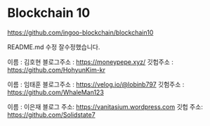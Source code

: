 # Blockchain 10

https://github.com/ingoo-blockchain/blockchain10

README.md 수정
잘수정했습니다.


이름 : 김호현
블로그주소 : https://moneypepe.xyz/
깃헙주소 : https://github.com/HohyunKim-kr

이름 : 임태훈
블로그주소 : https://velog.io/@lobinb797
깃험주소 : https://github.com/WhaleMan123

이름 : 이은재
블로그 주소: https://vanitasium.wordpress.com
깃헙 주소: https://github.com/Solidstate7


